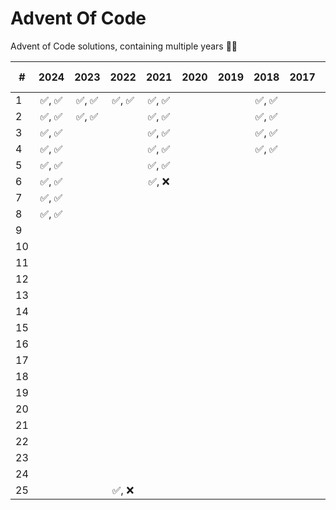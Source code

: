 # Advent Of Code

Advent of Code solutions, containing multiple years 🎄✨

| #   |  2024  |  2023  |  2022  |  2021  | 2020 | 2019 |  2018  | 2017 |  2016  | 2015 🎄 |
| --- | :----: | :----: | :----: | :----: | :--: | :--: | :----: | :--: | :----: | :-----: |
| 1   | ✅, ✅ | ✅, ✅ | ✅, ✅ | ✅, ✅ |      |      | ✅, ✅ |      | ✅, ✅ | ✅, ✅  |
| 2   | ✅, ✅ | ✅, ✅ |        | ✅, ✅ |      |      | ✅, ✅ |      |        | ✅, ✅  |
| 3   | ✅, ✅ |        |        | ✅, ✅ |      |      | ✅, ✅ |      |        | ✅, ✅  |
| 4   | ✅, ✅ |        |        | ✅, ✅ |      |      | ✅, ✅ |      |        | ✅, ✅  |
| 5   | ✅, ✅ |        |        | ✅, ✅ |      |      |        |      |        | ✅, ✅  |
| 6   | ✅, ✅ |        |        | ✅, ❌ |      |      |        |      |        | ✅, ✅  |
| 7   | ✅, ✅ |        |        |        |      |      |        |      |        | ✅, ✅  |
| 8   | ✅, ✅ |        |        |        |      |      |        |      |        | ✅, ✅  |
| 9   |        |        |        |        |      |      |        |      |        | ✅, ✅  |
| 10  |        |        |        |        |      |      |        |      |        | ✅, ✅  |
| 11  |        |        |        |        |      |      |        |      |        | ✅, ✅  |
| 12  |        |        |        |        |      |      |        |      |        | ✅, ✅  |
| 13  |        |        |        |        |      |      |        |      |        | ✅, ✅  |
| 14  |        |        |        |        |      |      |        |      |        | ✅, ✅  |
| 15  |        |        |        |        |      |      |        |      |        | ✅, ✅  |
| 16  |        |        |        |        |      |      |        |      |        | ✅, ✅  |
| 17  |        |        |        |        |      |      |        |      |        | ✅, ✅  |
| 18  |        |        |        |        |      |      |        |      |        | ✅, ✅  |
| 19  |        |        |        |        |      |      |        |      |        | ✅, ✅  |
| 20  |        |        |        |        |      |      |        |      |        | ✅, ✅  |
| 21  |        |        |        |        |      |      |        |      |        | ✅, ✅  |
| 22  |        |        |        |        |      |      |        |      |        | ✅, ✅  |
| 23  |        |        |        |        |      |      |        |      |        | ✅, ✅  |
| 24  |        |        |        |        |      |      |        |      |        | ✅, ✅  |
| 25  |        |        | ✅, ❌ |        |      |      |        |      |        |   🎄    |
